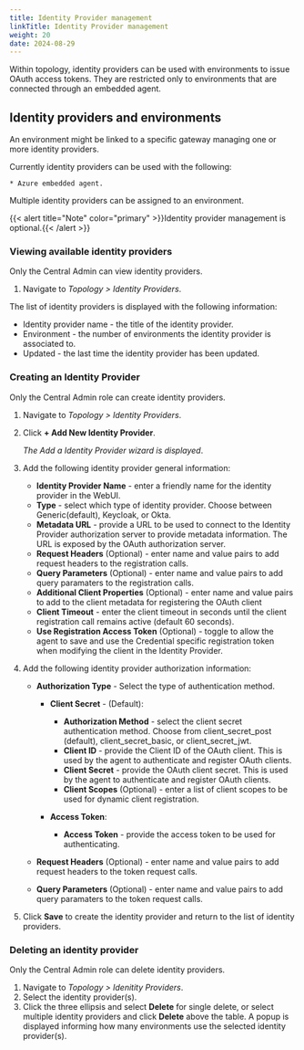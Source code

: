 ```yaml
---
title: Identity Provider management
linkTitle: Identity Provider management
weight: 20
date: 2024-08-29
---
```


Within topology, identity providers can be used with environments to issue OAuth access tokens. They are restricted only to environments that are connected through an embedded agent.

## Identity providers and environments

An environment might be linked to a specific gateway managing one or more identity providers.

Currently identity providers can be used with the following:

    * Azure embedded agent.

Multiple identity providers can be assigned to an environment.

{{< alert title="Note" color="primary" >}}Identity provider management is optional.{{< /alert >}}


### Viewing available identity providers

Only the Central Admin can view identity providers.

1. Navigate to *Topology > Identity Providers*.

The list of identity providers is displayed with the following information:

* Identity provider name - the title of the identity provider.
* Environment - the number of environments the identity provider is associated to.
* Updated - the last time the identity provider has been updated.

### Creating an Identity Provider

Only the Central Admin role can create identity providers.

1. Navigate to *Topology > Identity Providers*.
2. Click **+ Add New Identity Provider**.

    *The Add a Identity Provider wizard is displayed*.

3. Add the following identity provider general information:

    * **Identity Provider Name** - enter a friendly name for the identity provider in the WebUI.
    * **Type** - select which type of identity provider. Choose between Generic(default), Keycloak, or Okta.
    * **Metadata URL** - provide a URL to be used to connect to the Identity Provider authorization server to provide metadata information. The URL is exposed by the OAuth authorization server.
    * **Request Headers** (Optional) - enter name and value pairs to add request headers to the registration calls.
    * **Query Parameters** (Optional) - enter name and value pairs to add query paramaters to the registration calls.
    * **Additional Client Properties** (Optional) - enter name and value pairs to add to the client metadata for registering the OAuth client
    * **Client Timeout** - enter the client timeout in seconds until the client registration call remains active (default 60 seconds).
    * **Use Registration Access Token** (Optional) - toggle to allow the agent to save and use the Credential specific registration token when modifying the client in the Identity Provider.

4. Add the following identity provider authorization information:

    * **Authorization Type** - Select the type of authentication method.

        * **Client Secret** - (Default):
     
            * **Authorization Method** - select the client secret authentication method. Choose from client_secret_post (default), client_secret_basic, or client_secret_jwt.
            * **Client ID** - provide the Client ID of the OAuth client. This is used by the agent to authenticate and register OAuth clients.
            * **Client Secret** - provide the OAuth client secret. This is used by the agent to authenticate and register OAuth clients.
            * **Client Scopes** (Optional) - enter a list of client scopes to be used for dynamic client registration.
  
        * **Access Token**:
     
            * **Access Token** - provide the access token to be used for authenticating.
   
    * **Request Headers** (Optional) - enter name and value pairs to add request headers to the token request calls.
    * **Query Parameters** (Optional) - enter name and value pairs to add query paramaters to the token request calls.


6. Click **Save** to create the identity provider and return to the list of identity providers.

### Deleting an identity provider

Only the Central Admin role can delete identity providers.

1. Navigate to *Topology > Idenitity Providers*.
2. Select the identity provider(s).
3. Click the three ellipsis and select **Delete** for single delete, or select multiple identity providers and click **Delete** above the table. A popup is displayed informing how many environments use the selected identity provider(s).

